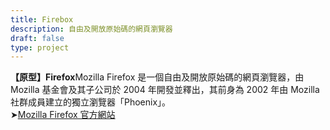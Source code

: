 ```yaml
---
title: Firebox
description: 自由及開放原始碼的網頁瀏覽器
draft: false
type: project
---
```

**【原型】Firefox**Mozilla Firefox 是一個自由及開放原始碼的網頁瀏覽器，由 Mozilla 基金會及其子公司於 2004 年開發並釋出，其前身為 2002 年由 Mozilla 社群成員建立的獨立瀏覽器「Phoenix」。\
➤[Mozilla Firefox 官方網站](https://www.google.com/url?q=https%3A%2F%2Fwww.mozilla.org%2Fzh-TW%2Ffirefox%2F&sa=D&sntz=1&usg=AOvVaw2VIFjIS2GGBbS4HMZ8V8MB)